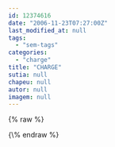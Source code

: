 ```yaml
---
id: 12374616
date: "2006-11-23T07:27:00Z"
last_modified_at: null
tags:
  - "sem-tags"
categories:
  - "charge"
title: "CHARGE"
sutia: null
chapeu: null
autor: null
imagem: null
---
```

{\% raw %}
<p> </p>
{\% endraw %}